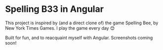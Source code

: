 # Spelling B33 in Angular
This project is inspired by (and a direct clone of) the game Spelling Bee, by New York Times Games. I play the game every day 😊

Built for fun, and to reacquaint myself with Angular. Screenshots coming soon!

